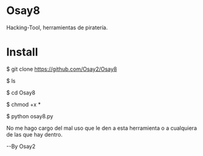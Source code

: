 # Osay8

Hacking-Tool, herramientas de piratería.

# Install

$ git clone https://github.com/Osay2/Osay8

$ ls

$ cd Osay8

$ chmod +x *

$ python osay8.py 

No me hago cargo del mal uso que le den a esta
herramienta o a cualquiera de las que hay dentro.


--By Osay2
